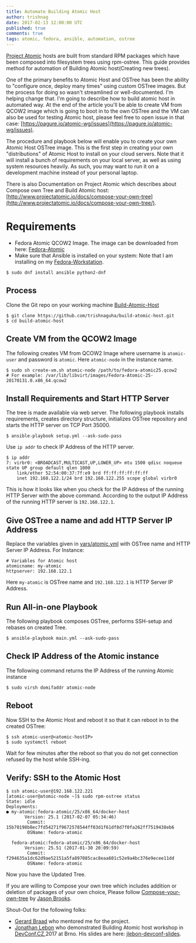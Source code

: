 ```yaml
---
title: Automate Building Atomic Host
author: trishnag
date: 2017-02-13 12:00:00 UTC
published: true
comments: true
tags: atomic, fedora, ansible, automation, ostree
---
```


[Project Atomic](http://www.projectatomic.io/) hosts are built from standard RPM packages which have been composed into filesystem trees using rpm-ostree. This guide provides method for automation of Building Atomic host(Creating new trees).

One of the primary benefits to Atomic Host and OSTree has been the ability to "configure once, deploy many times" using custom OSTree images. But the process for doing so wasn't streamlined or well-documented. I'm helping change that. I'm going to describe how to build atomic host in automated way. At the end of the article you'll be able to create VM from QCOW2 image which is going to boot in to the own OSTree and the VM can also be used for testing Atomic host, please feel free to open issue in that case: [https://pagure.io/atomic-wg/issues](https://pagure.io/atomic-wg/issues).

The procedure and playbook below will enable you to create your own Atomic Host OSTree image. This is the first step in creating your own "distributions" of Atomic Host to install on your cloud servers. Note that it will install a bunch of requirements on your local server, as well as using system resources heavily. As such, you may want to run it on a development machine instead of your personal laptop.

There is also Documentation on Project Atomic which describes about Compose own Tree and Build Atomic host: [http://www.projectatomic.io/docs/compose-your-own-tree](http://www.projectatomic.io/docs/compose-your-own-tree/).


# Requirements
* Fedora Atomic QCOW2 Image. The image can be downloaded from here: [Fedora-Atomic](https://getfedora.org/en/atomic/download/)
* Make sure that Ansible is installed on your system: Note that I am installing on my [Fedora-Workstation](https://getfedora.org/en/workstation/download).

```
$ sudo dnf install ansible python2-dnf
```


## Process
Clone the Git repo on your working machine [Build-Atomic-Host](https://github.com/trishnaguha/build-atomic-host/)

```
$ git clone https://github.com/trishnaguha/build-atomic-host.git
$ cd build-atomic-host
```


## Create VM from the QCOW2 Image
The following creates VM from QCOW2 Image where username is `atomic-user` and password is `atomic`.
Here `atomic-node` in the instance name.

```
$ sudo sh create-vm.sh atomic-node /path/to/fedora-atomic25.qcow2
# For example: /var/lib/libvirt/images/Fedora-Atomic-25-20170131.0.x86_64.qcow2
```


## Install Requirements and Start HTTP Server
The tree is made available via web server. The following playbook installs requirements, creates directory structure, initializes OSTree repository and starts the HTTP server on TCP Port 35000.

```
$ ansible-playbook setup.yml --ask-sudo-pass
```


Use `ip addr` to check IP Address of the HTTP server.

```
$ ip addr
7: virbr0: <BROADCAST,MULTICAST,UP,LOWER_UP> mtu 1500 qdisc noqueue state UP group default qlen 1000
    link/ether 52:54:00:37:7f:e9 brd ff:ff:ff:ff:ff:ff
    inet 192.168.122.1/24 brd 192.168.122.255 scope global virbr0
```
This is how it looks like when you check for the IP Address of the running HTTP Server with the above command.
According to the output IP Address of the running HTTP server is `192.168.122.1`.


## Give OSTree a name and add HTTP Server IP Address

Replace the variables given in [vars/atomic.yml](https://github.com/trishnaguha/build-atomic-host/tree/master/vars/atomic.yml) with OSTree name and HTTP Server IP Address.
For Instance:

```
# Variables for Atomic host
atomicname: my-atomic
httpserver: 192.168.122.1
```
Here `my-atomic` is OSTree name and `192.168.122.1` is HTTP Server IP Address.


## Run All-in-one Playbook
The following playbook composes OSTree, performs SSH-setup and rebases on created Tree.

```
$ ansible-playbook main.yml --ask-sudo-pass
```


## Check IP Address of the Atomic instance
The following command returns the IP Address of the running Atomic instance

```
$ sudo virsh domifaddr atomic-node
```


## Reboot
Now SSH to the Atomic Host and reboot it so that it can reboot in to the created OSTree:

```
$ ssh atomic-user@<atomic-hostIP>
$ sudo systemctl reboot
```

Wait for few minutes after the reboot so that you do not get connection refused by the host while SSH-ing.


## Verify: SSH to the Atomic Host

```
$ ssh atomic-user@192.168.122.221
[atomic-user@atomic-node ~]$ sudo rpm-ostree status
State: idle
Deployments:
● my-atomic:fedora-atomic/25/x86_64/docker-host
       Version: 25.1 (2017-02-07 05:34:46)
        Commit: 15b70198b8ec7fd54271f9672578544ff03d1f61df8d7f0fa262ff7519438eb6
        OSName: fedora-atomic

  fedora-atomic:fedora-atomic/25/x86_64/docker-host
       Version: 25.51 (2017-01-30 20:09:59)
        Commit: f294635a1dc62d9ae52151a5fa897085cac8eaa601c52e9a4bc376e9ecee11dd
        OSName: fedora-atomic
```

Now you have the Updated Tree.

If you are willing to Compose your own tree which includes addition or deletion of packages of your own choice, Please follow [Compose-your-own-tree](http://www.projectatomic.io/docs/compose-your-own-tree/) by [Jason Brooks](https://twitter.com/jasonbrooks).


Shout-Out for the following folks:
* [Gerard Braad](http://gbraad.nl) who mentored me for the project.
* [Jonathan Lebon](https://github.com/jlebon) who demonstrated Building Atomic host workshop in [DevConf.CZ](https://devconf.cz/),2017 at Brno. His slides are here: [jlebon-devconf-slides](http://jlebon.com/devconf/slides.pdf).
